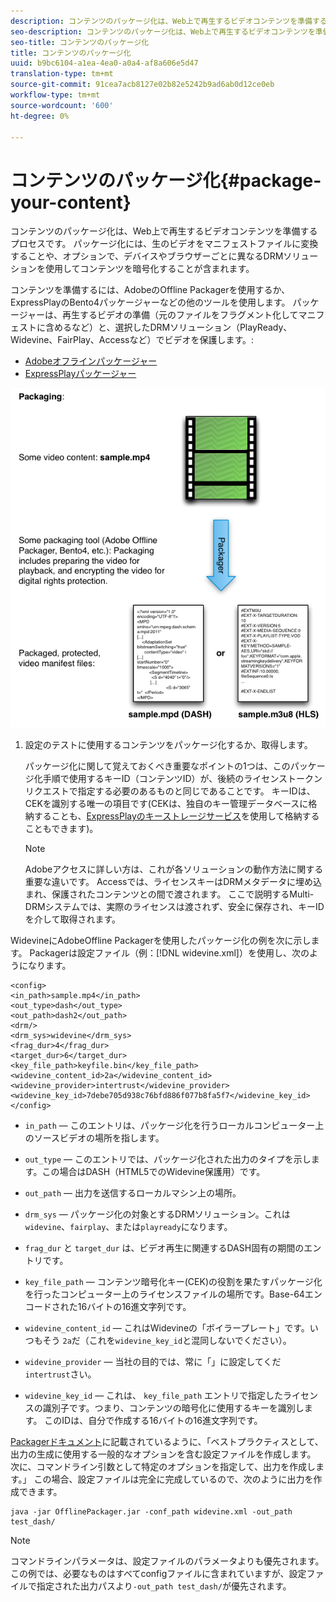 ```yaml
---
description: コンテンツのパッケージ化は、Web上で再生するビデオコンテンツを準備するプロセスです。 パッケージ化には、生のビデオをマニフェストファイルに変換することや、オプションで、デバイスやブラウザーごとに異なるDRMソリューションを使用してコンテンツを暗号化することが含まれます。
seo-description: コンテンツのパッケージ化は、Web上で再生するビデオコンテンツを準備するプロセスです。 パッケージ化には、生のビデオをマニフェストファイルに変換することや、オプションで、デバイスやブラウザーごとに異なるDRMソリューションを使用してコンテンツを暗号化することが含まれます。
seo-title: コンテンツのパッケージ化
title: コンテンツのパッケージ化
uuid: b9bc6104-a1ea-4ea0-a0a4-af8a606e5d47
translation-type: tm+mt
source-git-commit: 91cea7acb8127e02b82e5242b9ad6ab0d12ce0eb
workflow-type: tm+mt
source-wordcount: '600'
ht-degree: 0%

---
```



# コンテンツのパッケージ化{#package-your-content}

コンテンツのパッケージ化は、Web上で再生するビデオコンテンツを準備するプロセスです。 パッケージ化には、生のビデオをマニフェストファイルに変換することや、オプションで、デバイスやブラウザーごとに異なるDRMソリューションを使用してコンテンツを暗号化することが含まれます。

コンテンツを準備するには、AdobeのOffline Packagerを使用するか、ExpressPlayのBento4パッケージャーなどの他のツールを使用します。 パッケージャーは、再生するビデオの準備（元のファイルをフラグメント化してマニフェストに含めるなど）と、選択したDRMソリューション（PlayReady、Widevine、FairPlay、Accessなど）でビデオを保護します。:

* [Adobeオフラインパッケージャー](https://helpx.adobe.com/content/dam/help/en/primetime/guides/offline_packager_getting_started.pdf)
* [ExpressPlayパッケージャー](https://www.expressplay.com/developer/packaging-tools/)

<!--<a id="fig_jbn_fw5_xw"></a>-->

![](assets/pkg_lic_play_web.png)

1. 設定のテストに使用するコンテンツをパッケージ化するか、取得します。

   パッケージ化に関して覚えておくべき重要なポイントの1つは、このパッケージ化手順で使用するキーID（コンテンツID）が、後続のライセンストークンリクエストで指定する必要のあるものと同じであることです。 キーIDは、CEKを識別する唯一の項目です(CEKは、独自のキー管理データベースに格納することも、[ExpressPlayのキーストレージサービス](https://www.expressplay.com/developer/key-storage/)を使用して格納することもできます)。

   >[!NOTE]
   >
   >Adobeアクセスに詳しい方は、これが各ソリューションの動作方法に関する重要な違いです。 Accessでは、ライセンスキーはDRMメタデータに埋め込まれ、保護されたコンテンツとの間で渡されます。 ここで説明するMulti-DRMシステムでは、実際のライセンスは渡されず、安全に保存され、キーIDを介して取得されます。

<!--<a id="example_52AF76B730174B79B6088280FCDF126D"></a>-->

WidevineにAdobeOffline Packagerを使用したパッケージ化の例を次に示します。 Packagerは設定ファイル（例：[!DNL widevine.xml]）を使用し、次のようになります。

```
<config> 
<in_path>sample.mp4</in_path> 
<out_type>dash</out_type> 
<out_path>dash2</out_path> 
<drm/> 
<drm_sys>widevine</drm_sys> 
<frag_dur>4</frag_dur> 
<target_dur>6</target_dur> 
<key_file_path>keyfile.bin</key_file_path> 
<widevine_content_id>2a</widevine_content_id> 
<widevine_provider>intertrust</widevine_provider> 
<widevine_key_id>7debe705d938c76bfd886f077b8fa5f7</widevine_key_id> 
</config>
```

* `in_path`  — このエントリは、パッケージ化を行うローカルコンピューター上のソースビデオの場所を指します。
* `out_type`  — このエントリでは、パッケージ化された出力のタイプを示します。この場合はDASH（HTML5でのWidevine保護用）です。
* `out_path`  — 出力を送信するローカルマシン上の場所。
* `drm_sys`  — パッケージ化の対象とするDRMソリューション。これは`widevine`、`fairplay`、または`playready`になります。

* `frag_dur` と `target_dur` は、ビデオ再生に関連するDASH固有の期間のエントリです。

* `key_file_path`  — コンテンツ暗号化キー(CEK)の役割を果たすパッケージ化を行ったコンピューター上のライセンスファイルの場所です。Base-64エンコードされた16バイトの16進文字列です。
* `widevine_content_id`  — これはWidevineの「ボイラープレート」です。いつもそう `2a`だ（これを`widevine_key_id`と混同しないでください）。

* `widevine_provider`  — 当社の目的では、常に「」に設定してくだ `intertrust`さい。

* `widevine_key_id`  — これは、 `key_file_path` エントリで指定したライセンスの識別子です。つまり、コンテンツの暗号化に使用するキーを識別します。 このIDは、自分で作成する16バイトの16進文字列です。

[Packagerドキュメント](https://helpx.adobe.com/content/dam/help/en/primetime/guides/offline_packager_getting_started.pdf)に記載されているように、「ベストプラクティスとして、出力の生成に使用する一般的なオプションを含む設定ファイルを作成します。 次に、コマンドライン引数として特定のオプションを指定して、出力を作成します。」 この場合、設定ファイルは完全に完成しているので、次のように出力を作成できます。

```
java -jar OfflinePackager.jar -conf_path widevine.xml -out_path test_dash/ 
```

>[!NOTE]
>
>コマンドラインパラメータは、設定ファイルのパラメータよりも優先されます。 この例では、必要なものはすべてconfigファイルに含まれていますが、設定ファイルで指定された出力パスより`-out_path test_dash/`が優先されます。

